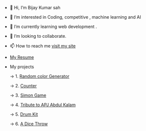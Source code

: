 - 👋 Hi, I’m Bijay Kumar sah
- 👀 I’m interested in Coding, competitive , machine learning and AI 
- 🌱 I’m currently learning web development .
- 💞️ I’m looking to collaborate.
- 📫 How to reach me [visit my site](https://vijayitsover9000.github.io/Vijayitsover9000/)
- [My Resume](https://drive.google.com/file/d/1FXkCuVo-bbQuugd5rA-5nCfdfvJQ09lW/view?usp=sharing) 
- My projects

  -> 1. [Random color Generator](https://vijayitsover9000.github.io/color-picker/)
  
  -> 2. [Counter](https://vijayitsover9000.github.io/counter/) 
  
  -> 3. [Simon Game](https://vijayitsover9000.github.io/Simon-game/)
  
  -> 4. [Tribute to APJ Abdul Kalam](https://vijayitsover9000.github.io/Tribute/)
  
  -> 5. [Drum Kit](https://vijayitsover9000.github.io/Drumkit/)
  
  -> 6. [A Dice Throw](https://vijayitsover9000.github.io/dice/index)

<!---
Vijayisover9000/Vijayisover9000 is a ✨ special ✨ repository because its `README.md` (this file) appears on your GitHub profile.
You can click the Preview link to take a look at your changes.
--->
